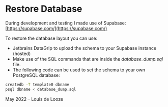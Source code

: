 # Restore Database

During development and testing I made use of Supabase: [https://supabase.com/](https://supabase.com/)

To restore the database layout you can use:

- Jetbrains DataGrip to upload the schema to your Supabase instance (hosted)
- Make use of the SQL commands that are inside the *database_dump.sql* file.
- The following code can be used to set the schema to your own PostgreSQL database:

```bash
createdb -T template0 dbname
psql dbname < database_dump.sql
```

May 2022
– Louis de Looze